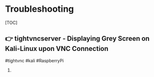 # Troubleshooting

[TOC]



## 👉 tightvncserver - Displaying Grey Screen on Kali-Linux upon VNC Connection
#tightvnc #kali #RaspberryPi 


1. 


[How to install vnc server on raspberry pi]: https://kalitut.com/set-up-tightvnc-server-vnc/


